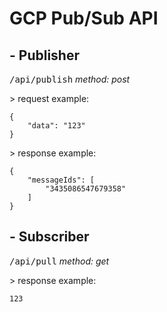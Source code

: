 # GCP Pub/Sub API

## - Publisher
<kbd>/api/publish</kbd> *method: post*

\> request example:
```
{
    "data": "123"
}
```

\> response example:
```
{
    "messageIds": [
        "3435086547679358"
    ]
}
```

## - Subscriber
<kbd>/api/pull</kbd> *method: get*

\> response example:
```
123
```
